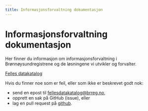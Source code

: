 ```yaml
---
title: Informasjonsforvaltning dokumentasjon
---
```


# Informasjonsforvaltning dokumentasjon

Her finner du informasjon om informasjonsforvaltning i Brønnøysundregistrene og de løsningene vi utvikler og forvalter.

[Felles datakatalog](/felles-datakatalog)

Hvis du finner noe som er feil, eller som ikke er beskrevet godt nok:

* send en epost til [fellesdatakatalog@brreg.no](mailto:fellesdatakatalog@brreg.no),
* opprett en sak på GitHub (issue), eller
* lag en pull request
på [github](https://github.com/Informasjonsforvaltning/docs).
